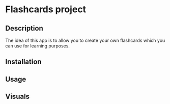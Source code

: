 # Flashcards project

## Description

The idea of this app is to allow you to create your own flashcards which you can use for learning purposes.

## Installation

## Usage

## Visuals